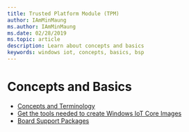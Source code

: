 ```yaml
---
title: Trusted Platform Module (TPM)
author: IAmMinMaung
ms.author: IAmMinMaung
ms.date: 02/28/2019
ms.topic: article
description: Learn about concepts and basics
keywords: windows iot, concepts, basics, bsp
---
```


# Concepts and Basics 
* [Concepts and Terminology](Concepts-Terms-Basics/ConceptsTerminology.md)
* [Get the tools needed to create Windows IoT Core Images](Concepts-Terms-Basics/ToolsNeeded.md)
* [Board Support Packages](Concepts-Terms-Basics/BoardSupportPackages.md)
